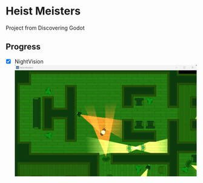 # Heist Meisters

Project from Discovering Godot

## Progress

- [x] NightVision 
![NightVision](_screenshots/nightvision.png)